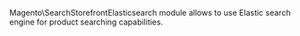 Magento\SearchStorefrontElasticsearch module allows to use Elastic search engine for product searching capabilities.
